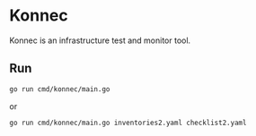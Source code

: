 # Konnec

Konnec is an infrastructure test and monitor tool.

## Run

```sh
go run cmd/konnec/main.go
```

or

```sh
go run cmd/konnec/main.go inventories2.yaml checklist2.yaml
```